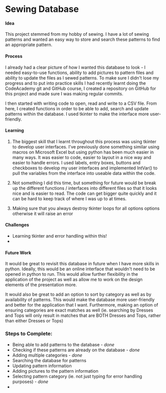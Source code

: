 # Sewing Database

#### Idea
This project stemmed from my hobby of sewing. I have a lot of 
sewing patterns and wanted an easy way to store and search 
these patterns to find an appropriate pattern.

#### Process
I already had a clear picture of how I wanted this database 
to look - I needed easy-to-use functions, ability to add pictures 
to pattern files and ability to update the files as I sewed 
patterns. To make sure I didn't lose my progress and to put into 
practice skills I had recently learnt doing the CodeAcademy 
git and GitHub course, I created a repository on GitHub for this 
project and made sure I was making regular commits.

I then started with writing code to open, read and write 
to a CSV file. From here, I created functions in order to be 
able to add, search and update patterns within the database. 
I used tkinter to make the interface more user-friendly.

#### Learning
1. The biggest skill that I learnt throughout this process was using 
tkinter to develop user interfaces. I've previously done 
something similar using macros on Microsoft Excel but using 
python has been much easier in many ways. It was easier to code,
easier to layout in a nice way and easier to handle errors. I 
used labels, entry boxes, buttons and checkboxes to develop my user 
interfaces and implemented IntVar() to pull the variables from 
the interface into useable data within the code.

   
2. Not something I did this time, but something for future would 
be break up the different functions / interfaces into different 
files so that it looks nice and is easier to read. The code can 
get bigger quite quickly and it can be hard to keep track of 
where I was up to at times.


3. Making sure that you always destroy tkinter loops for all options 
options otherwise it will raise an error

#### Challenges
+ Learning tkinter and error handling within this!
+ 

#### Future Work
It would be great to revisit this database in future when I have 
more skills in python. Ideally, this would be an online 
interface that wouldn't need to be opened in python to run. This 
would allow further flexibility in the application of the project 
as well as allow me to work on the design elements of the 
presentation more.

It would also be great to add an option to sort by category 
as well as by availability of patterns. This would make the 
database more user-friendly and better for the application that 
I want. Furthermore, making an option of ensuring categories 
are exact matches as well (ie. searching by Dresses and Tops will 
only result in matches that are BOTH Dresses and Tops, rather than 
either Dresses or Tops)

### Steps to Complete:
+ Being able to add patterns to the database - *done*
+ Checking if these patterns are already on the database - *done*
+ Adding multiple categories - *done*
+ Searching the database for patterns
+ Updating pattern information
+ Adding pictures to the pattern information
+ Selecting pattern category (ie. not just typing for error handling purposes) - *done*
+